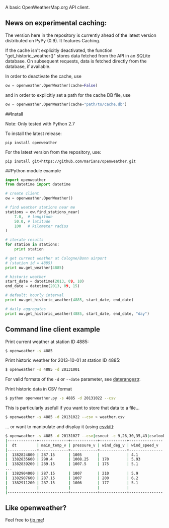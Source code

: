 A basic OpenWeatherMap.org API client.

## News on experimental caching:

The version here in the repository is currently ahead of the latest 
version distributed on PyPy (0.9). It features Caching.

If the cache isn't explicitly deactivated, the function "get_historic_weather()"
stores data fetched from the API in an SQLite database. On subsequent
requests, data is fetched directly from the database, if available.

In order to deactivate the cache, use

```python
ow = openweather.OpenWeather(cache=False)
```

and in order to explicitly set a path for the cache DB file, use

```python
ow = openweather.OpenWeather(cache="path/to/cache.db")
```

##Install

Note: Only tested with Python 2.7

To install the latest release:

    pip install openweather

For the latest version from the repository, use:

    pip install git+https://github.com/marians/openweather.git

##Python module example
    
```python
import openweather
from datetime import datetime

# create client
ow = openweather.OpenWeather()

# find weather stations near me
stations = ow.find_stations_near(
	7.0,  # longitude
	50.0, # latitude
	100   # kilometer radius
)

# iterate results
for station in stations:
	print station

# get current weather at Cologne/Bonn airport
# (station id = 4885)
print ow.get_weather(4885)

# historic weather
start_date = datetime(2013, 09, 10)
end_date = datetime(2013, 09, 15)

# default: hourly interval
print ow.get_historic_weather(4885, start_date, end_date)

# daily aggregates
print ow.get_historic_weather(4885, start_date, end_date, "day")
```

## Command line client example

Print current weather at station ID 4885:

```sh
$ openweather -s 4885
```

Print historic weather for 2013-10-01 at station ID 4885:

```sh
$ openweather -s 4885 -d 20131001
```

For valid formats of the `-d` or `--date` parameter,
see [daterangestr](https://github.com/marians/py-daterangestr).

Print historic data in CSV format

```sh
$ python openweather.py -s 4885 -d 20131022 --csv
```

This is particularly usefull if you want to store that data to a file...

```sh
$ openweather -s 4885 -d 20131022 --csv > weather.csv
```

... or want to manipulate and display it (using [csvkit](https://github.com/onyxfish/csvkit)):

```sh
$ openweather -s 4885 -d 20131027 --csv|csvcut -c 9,26,30,35,43|csvlook
|-------------+-------------+------------+------------+---------------|
|  dt         | main_temp_v | pressure_v | wind_deg_v | wind_speed_v  |
|-------------+-------------+------------+------------+---------------|
|  1382824800 | 287.15      | 1005       |            | 4.1           |
|  1382835600 | 290.4       | 1008.25    | 170        | 5.93          |
|  1382839200 | 289.15      | 1007.5     | 175        | 5.1           |
...
|  1382904000 | 287.15      | 1007       | 210        | 5.9           |
|  1382907600 | 287.15      | 1007       | 200        | 6.2           |
|  1382911200 | 287.15      | 1006       | 177        | 5.1           |
|             |             |            |            |               |
|-------------+-------------+------------+------------+---------------|
```

## Like openweather?

Feel free to [tip me](https://www.gittip.com/marians/)!
